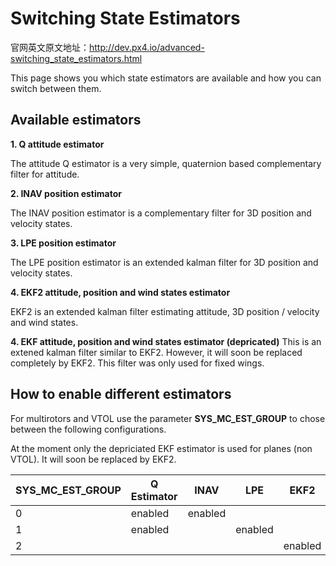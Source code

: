 # Switching State Estimators

官网英文原文地址：http://dev.px4.io/advanced-switching_state_estimators.html

This page shows you which state estimators are available and how you can switch between them.

## Available estimators

**1. Q attitude estimator**

The attitude Q estimator is a very simple, quaternion based complementary filter for attitude.

**2. INAV position estimator**

The INAV position estimator is a complementary filter for 3D position and velocity states.

**3. LPE position estimator**

The LPE position estimator is an extended kalman filter for 3D position and velocity states.

**4. EKF2 attitude, position and wind states estimator**

EKF2 is an extended kalman filter estimating attitude, 3D position / velocity and wind states.

**4. EKF attitude, position and wind states estimator (depricated)**
This is an extened kalman filter similar to EKF2. However, it will soon be replaced completely by EKF2.
This filter was only used for fixed wings.

## How to enable different estimators

For multirotors and VTOL use the parameter **SYS_MC_EST_GROUP** to chose between the following configurations.
<aside class="tip">
At the moment only the depriciated EKF estimator is used for planes (non VTOL). It will soon be replaced by EKF2.
</aside>

| SYS_MC_EST_GROUP | Q Estimator | INAV    | LPE     | EKF2    |
| ---------------- | ----------- | ------- | ------- | ------- |
| 0                | enabled     | enabled |         |         |
| 1                | enabled     |         | enabled |         |
| 2                |             |         |         | enabled |

